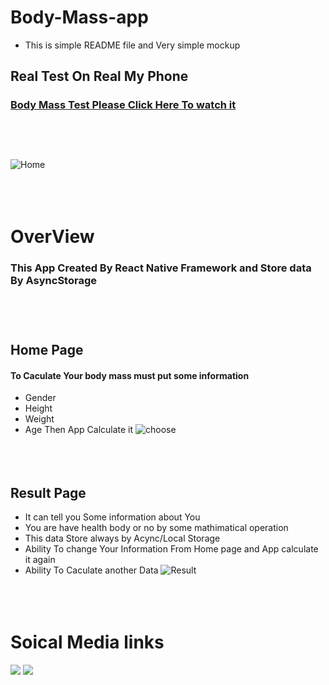 # Body-Mass-app
* This is simple README file and Very simple mockup
## Real Test On Real My Phone
### [Body Mass Test Please Click Here To watch it ](https://user-images.githubusercontent.com/88752412/168195218-d9aff9eb-32e4-4ea3-b7f8-a02b95c1e2cc.mp4)</br></br></br></br>
 ![Home](https://user-images.githubusercontent.com/88752412/168194281-4156836d-cd01-4e1e-9aaa-60a28752d730.png) </br></br></br></br>
# OverView
### This App Created By React Native Framework and Store data By AsyncStorage </br></br></br></br>
## Home Page
#### To Caculate Your body mass must put some information
* Gender
* Height
* Weight
* Age
Then App Calculate it 
![choose](https://user-images.githubusercontent.com/88752412/168194309-f194b2d7-f30d-40c7-a748-7fca334710ba.png)</br></br></br></br>
## Result Page
* It can tell you Some information about You
* You are have health body or no by some mathimatical operation
* This data Store always by Acync/Local Storage
* Ability To change Your Information From Home page and App calculate it again 
* Ability To Caculate another Data 
![Result](https://user-images.githubusercontent.com/88752412/168194294-9fd2e962-b788-451d-985b-a61c459213aa.png)</br></br></br></br>
# Soical Media links
<p align="flex-start">
    <a href="mailto:aymangabllah71@gmail.com"><img src="https://img.shields.io/badge/Gmail-%231FA1F1?style=square&logo=Gmail&logoColor=red"/></a>
    <a href="https://www.linkedin.com/in/ayman-gaballah-9b57a421a/"><img src="https://img.shields.io/badge/linkedin-%230177B5?style=flat&logo=linkedin&logoColor=white"/></a>
  </p>
 





